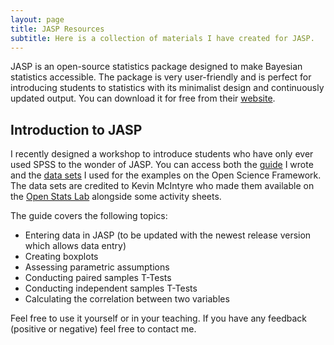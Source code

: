 ```yaml
---
layout: page
title: JASP Resources
subtitle: Here is a collection of materials I have created for JASP. 
---
```


JASP is an open-source statistics package designed to make Bayesian statistics accessible. The package is very user-friendly and is perfect for introducing students to statistics with its minimalist design and continuously updated output. You can download it for free from their [website](https://jasp-stats.org/). 

## Introduction to JASP 

I recently designed a workshop to introduce students who have only ever used SPSS to the wonder of JASP. You can access both the [guide](https://osf.io/p2hzg/) I wrote and the [data sets](https://osf.io/7x8hj/) I used for the examples on the Open Science Framework. The data sets are credited to Kevin McIntyre who made them available on the [Open Stats Lab](https://sites.trinity.edu/osl) alongside some activity sheets. 

The guide covers the following topics: 
- Entering data in JASP (to be updated with the newest release version which allows data entry)
- Creating boxplots
- Assessing parametric assumptions 
- Conducting paired samples T-Tests 
- Conducting independent samples T-Tests 
- Calculating the correlation between two variables

Feel free to use it yourself or in your teaching. If you have any feedback (positive or negative) feel free to contact me. 
